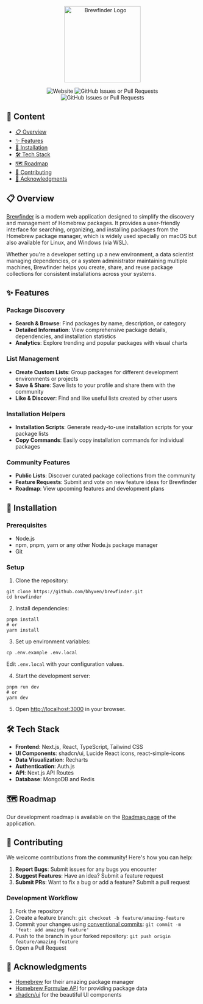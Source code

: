 <p align="center">
  <a href="https://brewfinder.app/">
    <img src="https://github.com/user-attachments/assets/5a55107b-02ee-4cd1-886a-c8d4720d2742" alt="Brewfinder Logo" width="200">
  </a>
</p>

<p align="center">
  <img alt="Website" src="https://img.shields.io/website?url=https%3A%2F%2Fwww.brewfinder.app&style=for-the-badge">
  <img alt="GitHub Issues or Pull Requests" src="https://img.shields.io/github/issues/bhyxen/brewfinder?style=for-the-badge">
  <img alt="GitHub Issues or Pull Requests" src="https://img.shields.io/github/issues-pr/bhyxen/brewfinder?style=for-the-badge">
</p>

## 📎 Content

<!-- TOC start (generated with https://github.com/derlin/bitdowntoc) -->

- [📋 Overview](#-overview)
- [✨ Features](#-features)
- [🚀 Installation](#-installation)
- [🛠️ Tech Stack](#-tech-stack)
- [🗺️ Roadmap](#-roadmap)
- [👥 Contributing](#-contributing)
- [🙏 Acknowledgments](#-acknowledgments)

<!-- TOC end -->

<!-- TOC --><a name="-overview"></a>
## 📋 Overview

[Brewfinder](https://www.brewfinder.app) is a modern web application designed to simplify the discovery and management of Homebrew packages. It provides a user-friendly interface for searching, organizing, and installing packages from the Homebrew package manager, which is widely used specially on macOS but also available for Linux, and Windows (via WSL).

Whether you're a developer setting up a new environment, a data scientist managing dependencies, or a system administrator maintaining multiple machines, Brewfinder helps you create, share, and reuse package collections for consistent installations across your systems.

<!-- TOC --><a name="-features"></a>
## ✨ Features

### Package Discovery

- **Search & Browse**: Find packages by name, description, or category
- **Detailed Information**: View comprehensive package details, dependencies, and installation statistics
- **Analytics**: Explore trending and popular packages with visual charts


### List Management

- **Create Custom Lists**: Group packages for different development environments or projects
- **Save & Share**: Save lists to your profile and share them with the community
- **Like & Discover**: Find and like useful lists created by other users


### Installation Helpers

- **Installation Scripts**: Generate ready-to-use installation scripts for your package lists
- **Copy Commands**: Easily copy installation commands for individual packages


### Community Features

- **Public Lists**: Discover curated package collections from the community
- **Feature Requests**: Submit and vote on new feature ideas for Brewfinder
- **Roadmap**: View upcoming features and development plans

<!-- TOC --><a name="-installation"></a>
## 🚀 Installation

### Prerequisites

- Node.js
- npm, pnpm, yarn or any other Node.js package manager
- Git


### Setup

1. Clone the repository:


```shellscript
git clone https://github.com/bhyxen/brewfinder.git
cd brewfinder
```

2. Install dependencies:


```shellscript
pnpm install
# or
yarn install
```

3. Set up environment variables:


```shellscript
cp .env.example .env.local
```

Edit `.env.local` with your configuration values.

4. Start the development server:


```shellscript
pnpm run dev
# or
yarn dev
```

5. Open [http://localhost:3000](http://localhost:3000) in your browser.

<!-- TOC --><a name="-tech-stack"></a>
## 🛠️ Tech Stack

- **Frontend**: Next.js, React, TypeScript, Tailwind CSS
- **UI Components**: shadcn/ui, Lucide React icons, react-simple-icons
- **Data Visualization**: Recharts
- **Authentication**: Auth.js
- **API**: Next.js API Routes
- **Database**: MongoDB and Redis

<!-- TOC --><a name="-roadmap"></a>
## 🗺️ Roadmap

Our development roadmap is available on the [Roadmap page](https://www.brewfinder.app/roadmap) of the application.

<!-- TOC --><a name="-contributing"></a>
## 👥 Contributing

We welcome contributions from the community! Here's how you can help:

1. **Report Bugs**: Submit issues for any bugs you encounter
2. **Suggest Features**: Have an idea? Submit a feature request
3. **Submit PRs**: Want to fix a bug or add a feature? Submit a pull request


### Development Workflow

1. Fork the repository
2. Create a feature branch: `git checkout -b feature/amazing-feature`
3. Commit your changes using [conventional commits](https://www.conventionalcommits.org/en/v1.0.0/): `git commit -m 'feat: add amazing feature'`
4. Push to the branch in your forked repository: `git push origin feature/amazing-feature`
5. Open a Pull Request

<!-- TOC --><a name="-acknowledgments"></a>
## 🙏 Acknowledgments

- [Homebrew](https://brew.sh/) for their amazing package manager
- [Homebrew Formulae API](https://formulae.brew.sh/api/) for providing package data
- [shadcn/ui](https://ui.shadcn.com/) for the beautiful UI components